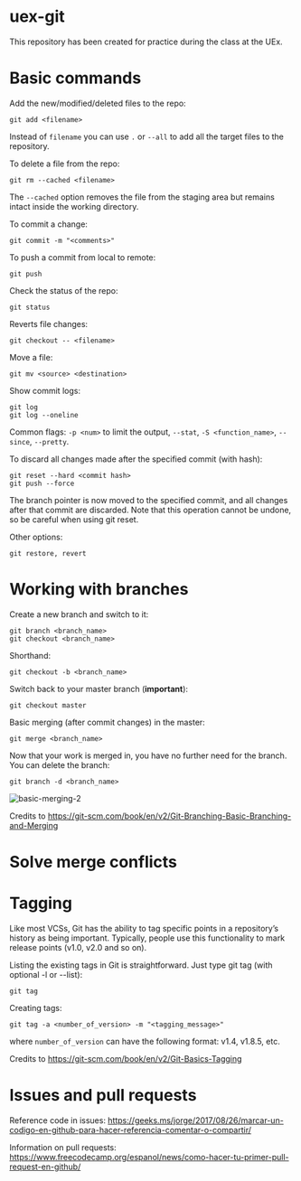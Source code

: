 # uex-git
This repository has been created for practice during the class at the UEx.

# Basic commands

Add the new/modified/deleted files to the repo:
```
git add <filename>
```
Instead of `filename` you can use `.` or `--all` to add all the target files to the repository.

To delete a file from the repo:
```
git rm --cached <filename>
```
The `--cached` option removes the file from the staging area but remains intact inside the working directory.

To commit a change:
```
git commit -m "<comments>"
```

To push a commit from local to remote:
```
git push
```

Check the status of the repo:
```
git status
```

Reverts file changes:
```
git checkout -- <filename>
```

Move a file:
```
git mv <source> <destination>
```

Show commit logs:
```
git log
git log --oneline
```
Common flags: `-p <num>` to limit the output, `--stat`, `-S <function_name>`, `--since`, `--pretty`.

To discard all changes made after the specified commit (with hash):
```
git reset --hard <commit hash>
git push --force
```
The branch pointer is now moved to the specified commit, and all changes after that commit are discarded. Note that this operation cannot be undone, so be careful when using git reset.

Other options:
```
git restore, revert
```

# Working with branches

Create a new branch and switch to it:
```
git branch <branch_name>
git checkout <branch_name>
```

Shorthand:
```
git checkout -b <branch_name>
```

Switch back to your master branch (**important**):
```
git checkout master
```

Basic merging (after commit changes) in the master:
```
git merge <branch_name>
```

Now that your work is merged in, you have no further need for the branch. You can delete the branch:
```
git branch -d <branch_name>
```

![basic-merging-2](https://user-images.githubusercontent.com/15891153/220135270-3fcb5c07-af16-4851-96fa-4b9fb8eadd33.png)

Credits to https://git-scm.com/book/en/v2/Git-Branching-Basic-Branching-and-Merging

# Solve merge conflicts

# Tagging

Like most VCSs, Git has the ability to tag specific points in a repository’s history as being important. Typically, people use this functionality to mark release points (v1.0, v2.0 and so on).

Listing the existing tags in Git is straightforward. Just type git tag (with optional -l or --list):
```
git tag
```

Creating tags:
```
git tag -a <number_of_version> -m "<tagging_message>"
```
where `number_of_version` can have the following format: v1.4, v1.8.5, etc.

Credits to https://git-scm.com/book/en/v2/Git-Basics-Tagging

# Issues and pull requests

Reference code in issues:
https://geeks.ms/jorge/2017/08/26/marcar-un-codigo-en-github-para-hacer-referencia-comentar-o-compartir/

Information on pull requests:
https://www.freecodecamp.org/espanol/news/como-hacer-tu-primer-pull-request-en-github/
